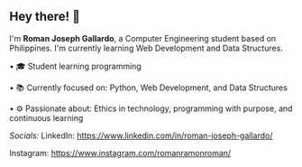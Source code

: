 
## **Hey there!** 👋

I'm **Roman Joseph Gallardo**, a Computer Engineering student based on Philippines. I'm currently learning Web Development and Data Structures.

• 🎓 Student learning programming

• 📚 Currently focused on: Python, Web Development, and Data Structures

• ⚙️ Passionate about: Ethics in technology, programming with purpose, and continuous learning

*Socials:*
LinkedIn: https://www.linkedin.com/in/roman-joseph-gallardo/

Instagram: https://www.instagram.com/romanramonroman/
<!---
romanjosephgallardo/romanjosephgallardo is a ✨ special ✨ repository because its `README.md` (this file) appears on your GitHub profile.
You can click the Preview link to take a look at your changes.
--->
